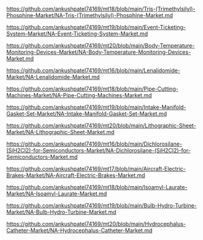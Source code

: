 <p><a href="https://github.com/ankushpatel74169/mt18/blob/main/Tris-(Trimethylsilyl)-Phosphine-Market/NA-Tris-(Trimethylsilyl)-Phosphine-Market.md">https://github.com/ankushpatel74169/mt18/blob/main/Tris-(Trimethylsilyl)-Phosphine-Market/NA-Tris-(Trimethylsilyl)-Phosphine-Market.md</a></p><p><a href="https://github.com/ankushpatel74169/mt19/blob/main/Event-Ticketing-System-Market/NA-Event-Ticketing-System-Market.md">https://github.com/ankushpatel74169/mt19/blob/main/Event-Ticketing-System-Market/NA-Event-Ticketing-System-Market.md</a></p><p><a href="https://github.com/ankushpatel74169/mt20/blob/main/Body-Temperature-Monitoring-Devices-Market/NA-Body-Temperature-Monitoring-Devices-Market.md">https://github.com/ankushpatel74169/mt20/blob/main/Body-Temperature-Monitoring-Devices-Market/NA-Body-Temperature-Monitoring-Devices-Market.md</a></p><p><a href="https://github.com/ankushpatel74169/mt16/blob/main/Lenalidomide-Market/NA-Lenalidomide-Market.md">https://github.com/ankushpatel74169/mt16/blob/main/Lenalidomide-Market/NA-Lenalidomide-Market.md</a></p><p><a href="https://github.com/ankushpatel74169/mt18/blob/main/Pipe-Cutting-Machines-Market/NA-Pipe-Cutting-Machines-Market.md">https://github.com/ankushpatel74169/mt18/blob/main/Pipe-Cutting-Machines-Market/NA-Pipe-Cutting-Machines-Market.md</a></p><p><a href="https://github.com/ankushpatel74169/mt19/blob/main/Intake-Manifold-Gasket-Set-Market/NA-Intake-Manifold-Gasket-Set-Market.md">https://github.com/ankushpatel74169/mt19/blob/main/Intake-Manifold-Gasket-Set-Market/NA-Intake-Manifold-Gasket-Set-Market.md</a></p><p><a href="https://github.com/ankushpatel74169/mt20/blob/main/Lithographic-Sheet-Market/NA-Lithographic-Sheet-Market.md">https://github.com/ankushpatel74169/mt20/blob/main/Lithographic-Sheet-Market/NA-Lithographic-Sheet-Market.md</a></p><p><a href="https://github.com/ankushpatel74169/mt16/blob/main/Dichlorosilane-(SiH2Cl2)-for-Semiconductors-Market/NA-Dichlorosilane-(SiH2Cl2)-for-Semiconductors-Market.md">https://github.com/ankushpatel74169/mt16/blob/main/Dichlorosilane-(SiH2Cl2)-for-Semiconductors-Market/NA-Dichlorosilane-(SiH2Cl2)-for-Semiconductors-Market.md</a></p><p><a href="https://github.com/ankushpatel74169/mt17/blob/main/Aircraft-Electric-Brakes-Market/NA-Aircraft-Electric-Brakes-Market.md">https://github.com/ankushpatel74169/mt17/blob/main/Aircraft-Electric-Brakes-Market/NA-Aircraft-Electric-Brakes-Market.md</a></p><p><a href="https://github.com/ankushpatel74169/mt18/blob/main/Isoamyl-Laurate-Market/NA-Isoamyl-Laurate-Market.md">https://github.com/ankushpatel74169/mt18/blob/main/Isoamyl-Laurate-Market/NA-Isoamyl-Laurate-Market.md</a></p><p><a href="https://github.com/ankushpatel74169/mt19/blob/main/Bulb-Hydro-Turbine-Market/NA-Bulb-Hydro-Turbine-Market.md">https://github.com/ankushpatel74169/mt19/blob/main/Bulb-Hydro-Turbine-Market/NA-Bulb-Hydro-Turbine-Market.md</a></p><p><a href="https://github.com/ankushpatel74169/mt20/blob/main/Hydrocephalus-Catheter-Market/NA-Hydrocephalus-Catheter-Market.md">https://github.com/ankushpatel74169/mt20/blob/main/Hydrocephalus-Catheter-Market/NA-Hydrocephalus-Catheter-Market.md</a></p>
